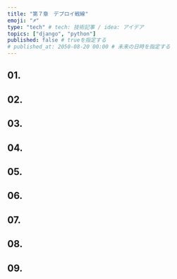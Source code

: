 ```yaml
---
title: "第７章　デプロイ戦線"
emoji: "♐️"
type: "tech" # tech: 技術記事 / idea: アイデア
topics: ["django", "python"]
published: false # trueを指定する
# published_at: 2050-08-20 00:00 # 未来の日時を指定する
---
```

## 01. 
## 02. 
## 03. 
## 04. 
## 05. 
## 06. 
## 07. 
## 08. 
## 09. 
